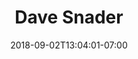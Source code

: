 ---
title: "Dave Snader"
date: 2018-09-02T13:04:01-07:00
draft: false

image: dave-snader.png

alt: "Dave Snader"

order: 13

---